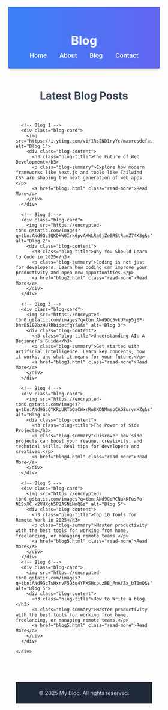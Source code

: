 <!DOCTYPE html>
<html lang="en">
<head>
  <meta charset="UTF-8" />
  <title>My Blog Home</title>
  <style>
    * {
      box-sizing: border-box;
      margin: 0;
      padding: 0;
    }

    body {
      font-family: 'Segoe UI', sans-serif;
      background: linear-gradient(to right, #f3f4f6, #e5e7eb);
      color: #333;
    }

    header {
      background: linear-gradient(to right, #3b82f6, #6366f1);
      padding: 25px 0;
      text-align: center;
      color: white;
      box-shadow: 0 4px 10px rgba(0, 0, 0, 0.1);
    }

    header h1 {
      font-size: 32px;
      margin-bottom: 10px;
    }

    nav {
      margin-top: 10px;
    }

    nav a {
      color: #fff;
      text-decoration: none;
      margin: 0 15px;
      font-weight: 600;
      font-size: 16px;
      transition: color 0.3s;
    }

    nav a:hover {
      color: #fffb7d;
    }

    .container {
      max-width: 1200px;
      margin: 40px auto;
      padding: 0 20px;
    }

    h2 {
      text-align: center;
      font-size: 28px;
      margin-bottom: 40px;
      color: #374151;
    }

    .blog-grid {
      display: grid;
      grid-template-columns: repeat(auto-fill, minmax(280px, 1fr));
      gap: 30px;
    }

    .blog-card {
      background: white;
      border-radius: 12px;
      overflow: hidden;
      box-shadow: 0 6px 16px rgba(0, 0, 0, 0.1);
      display: flex;
      flex-direction: column;
      transition: transform 0.3s, box-shadow 0.3s;
    }

    .blog-card:hover {
      transform: translateY(-5px);
      box-shadow: 0 10px 24px rgba(0, 0, 0, 0.15);
    }

    .blog-card img {
      width: 100%;
      height: 180px;
      object-fit: cover;
    }

    .blog-content {
      padding: 20px;
      flex-grow: 1;
    }

    .blog-title {
      font-size: 20px;
      margin-bottom: 12px;
      color: #111827;
    }

    .blog-summary {
      font-size: 15px;
      line-height: 1.5;
      margin-bottom: 20px;
      color: #4b5563;
    }

    .read-more {
      text-decoration: none;
      background: #10b981;
      color: white;
      padding: 10px 16px;
      border-radius: 6px;
      font-weight: bold;
      display: inline-block;
      transition: background 0.3s;
    }

    .read-more:hover {
      background: #059669;
    }

    footer {
      background: #1f2937;
      color: #d1d5db;
      text-align: center;
      padding: 20px 10px;
      margin-top: 60px;
      font-size: 14px;
    }
  </style>
</head>
<body>

  <header>
    <h1>Blog</h1>
    <nav>
      <a href="#">Home</a>
      <a href="#">About</a>
      <a href="#">Blog</a>
      <a href="#">Contact</a>
    </nav>
  </header>

  <div class="container">
    <h2>Latest Blog Posts</h2>
    <div class="blog-grid">

      <!-- Blog 1 -->
      <div class="blog-card">
        <img src="https://i.ytimg.com/vi/1Rs2ND1ryYc/maxresdefault.jpg" alt="Blog 1">
        <div class="blog-content">
          <h3 class="blog-title">The Future of Web Development</h3>
          <p class="blog-summary">Explore how modern frameworks like Next.js and tools like Tailwind CSS are shaping the next generation of web apps.</p>
          <a href="blog1.html" class="read-more">Read More</a>
        </div>
      </div>

      <!-- Blog 2 -->
      <div class="blog-card">
        <img src="https://encrypted-tbn0.gstatic.com/images?q=tbn:ANd9GcSQKDkW6Irk6pvAXWLRa6jZe0RStRumZ74K3g&s" alt="Blog 2">
        <div class="blog-content">
          <h3 class="blog-title">Why You Should Learn to Code in 2025</h3>
          <p class="blog-summary">Coding is not just for developers. Learn how coding can improve your productivity and open new opportunities.</p>
          <a href="blog2.html" class="read-more">Read More</a>
        </div>
      </div>

      <!-- Blog 3 -->
      <div class="blog-card">
        <img src="https://encrypted-tbn0.gstatic.com/images?q=tbn:ANd9GcSvkUFmp5jSF-DhrD5102bzHU7RbidetfqYfA&s" alt="Blog 3">
        <div class="blog-content">
          <h3 class="blog-title">Understanding AI: A Beginner’s Guide</h3>
          <p class="blog-summary">Get started with artificial intelligence. Learn key concepts, how it works, and what it means for your future.</p>
          <a href="blog3.html" class="read-more">Read More</a>
        </div>
      </div>

      <!-- Blog 4 -->
      <div class="blog-card">
        <img src="https://encrypted-tbn0.gstatic.com/images?q=tbn:ANd9GcQYKRpURTbQaCWxrRw8KDNMmsoCAG8urvrHZg&s" alt="Blog 4">
        <div class="blog-content">
          <h3 class="blog-title">The Power of Side Projects</h3>
          <p class="blog-summary">Discover how side projects can boost your resume, creativity, and technical skills. Real tips for developers and creatives.</p>
          <a href="blog4.html" class="read-more">Read More</a>
        </div>
      </div>

      <!-- Blog 5 -->
      <div class="blog-card">
        <img src="https://encrypted-tbn0.gstatic.com/images?q=tbn:ANd9GcRCNukKFusPo-N1SxXC_x2VHXgh5P2ASNiMmQ&s" alt="Blog 5">
        <div class="blog-content">
          <h3 class="blog-title">Top 10 Tools for Remote Work in 2025</h3>
          <p class="blog-summary">Master productivity with the best tools for working from home, freelancing, or managing remote teams.</p>
          <a href="blog5.html" class="read-more">Read More</a>
        </div>
      </div>
      <!-- Blog 6 -->
      <div class="blog-card">
        <img src="https://encrypted-tbn0.gstatic.com/images?q=tbn:ANd9GcTsHxrvF5Q3q4YPXSHcpuzBB_PnAfZx_bT1mQ&s" alt="Blog 5">
        <div class="blog-content">
          <h3 class="blog-title">How to Write a blog.</h3>
          <p class="blog-summary">Master productivity with the best tools for working from home, freelancing, or managing remote teams.</p>
          <a href="blog5.html" class="read-more">Read More</a>
        </div>
      </div>

    </div>
  </div>

  <footer>
    &copy; 2025 My Blog. All rights reserved.
  </footer>

</body>
</html>
